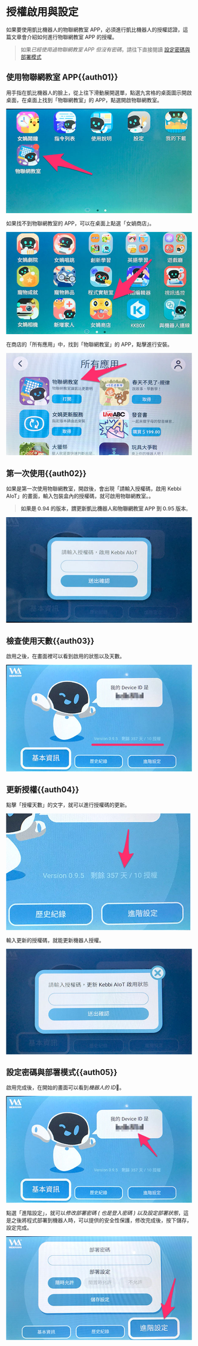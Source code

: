 # 授權啟用與設定

如果要使用凱比機器人的物聯網教室 APP，必須進行凱比機器人的授權認證，這篇文章會介紹如何進行物聯網教室 APP 的授權。

> 如果*已經使用過物聯網教室 APP 但沒有密碼*，請往下直接閱讀 [設定密碼與部署模式](#auth05)

## 使用物聯網教室 APP{{auth01}}

用手指在凱比機器人的臉上，從上往下滑動展開選單，點選九宮格的桌面圖示開啟桌面，在桌面上找到「物聯網教室」的 APP，點選開啟物聯網教室。

![凱比物聯網教室 - 授權啟用與更新](../../../../media/zh-tw/kebbi/setting/authorize-01.jpg)

如果找不到物聯網教室的 APP，可以在桌面上點選「女媧商店」。

![凱比物聯網教室 - 授權啟用與更新](../../../../media/zh-tw/kebbi/setting/authorize-02.jpg)


在商店的「所有應用」中，找到「物聯網教室」的 APP，點擊進行安裝。

![凱比物聯網教室 - 授權啟用與更新](../../../../media/zh-tw/kebbi/setting/authorize-03.jpg)

## 第一次使用{{auth02}}

如果是第一次使用物聯網教室，開啟後，會出現「請輸入授權碼，啟用 Kebbi AIoT」的畫面，輸入包裝盒內的授權碼，就可啟用物聯網教室。。

> **如果是 0.94 的版本，請更新凱比機器人和物聯網教室 APP 到 0.95 版本**。

![凱比物聯網教室 - 授權啟用與更新](../../../../media/zh-tw/kebbi/setting/authorize-04.jpg)

## 檢查使用天數{{auth03}}

啟用之後，在畫面裡可以看到啟用的狀態以及天數。

![凱比物聯網教室 - 授權啟用與更新](../../../../media/zh-tw/kebbi/setting/authorize-05.jpg)

## 更新授權{{auth04}}

點擊「授權天數」的文字，就可以進行授權碼的更新。

![凱比物聯網教室 - 授權啟用與更新](../../../../media/zh-tw/kebbi/setting/authorize-06.jpg)

輸入更新的授權碼，就能更新機器人授權。

![凱比物聯網教室 - 授權啟用與更新](../../../../media/zh-tw/kebbi/setting/authorize-07.jpg)

## 設定密碼與部署模式{{auth05}}

啟用完成後，在開始的畫面可以看到*機器人的 ID*。

![凱比物聯網教室 - 授權啟用與更新](../../../../media/zh-tw/kebbi/setting/authorize-08.jpg)

點選「進階設定」，就可以*修改部署密碼 ( 也是登入密碼 ) 以及設定部署狀態*，這是之後將程式部署到機器人時，可以提供的安全性保護，修改完成後，按下儲存，設定完成。

![凱比物聯網教室 - 授權啟用與更新](../../../../media/zh-tw/kebbi/setting/authorize-09.jpg)